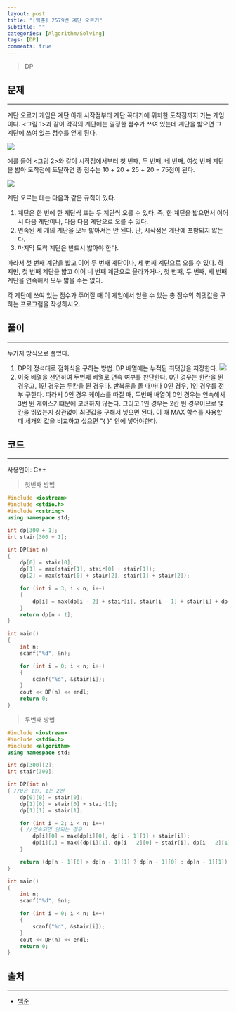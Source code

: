 ```yaml
---
layout: post
title: "[백준] 2579번 계단 오르기"
subtitle: ""
categories: [Algorithm/Solving]
tags: [DP]
comments: true
---
```


> DP

## 문제
---

계단 오르기 게임은 계단 아래 시작점부터 계단 꼭대기에 위치한 도착점까지 가는 게임이다. <그림 1>과 같이 각각의 계단에는 일정한 점수가 쓰여 있는데 계단을 밟으면 그 계단에 쓰여 있는 점수를 얻게 된다.

![](https://www.acmicpc.net/upload/images/k64or2GOK1vmpEig7Ud.png)

예를 들어 <그림 2>와 같이 시작점에서부터 첫 번째, 두 번째, 네 번째, 여섯 번째 계단을 밟아 도착점에 도달하면 총 점수는 10 + 20 + 25 + 20 = 75점이 된다.

![](https://www.acmicpc.net/upload/images/f62omMF2kQYD5rDct.png)

계단 오르는 데는 다음과 같은 규칙이 있다.

1. 계단은 한 번에 한 계단씩 또는 두 계단씩 오를 수 있다. 즉, 한 계단을 밟으면서 이어서 다음 계단이나, 다음 다음 계단으로 오를 수 있다.
2. 연속된 세 개의 계단을 모두 밟아서는 안 된다. 단, 시작점은 계단에 포함되지 않는다.
3. 마지막 도착 계단은 반드시 밟아야 한다.


따라서 첫 번째 계단을 밟고 이어 두 번째 계단이나, 세 번째 계단으로 오를 수 있다. 하지만, 첫 번째 계단을 밟고 이어 네 번째 계단으로 올라가거나, 첫 번째, 두 번째, 세 번째 계단을 연속해서 모두 밟을 수는 없다.

각 계단에 쓰여 있는 점수가 주어질 때 이 게임에서 얻을 수 있는 총 점수의 최댓값을 구하는 프로그램을 작성하시오.

## 풀이
---

두가지 방식으로 풀었다.
1. DP의 정석대로 점화식을 구하는 방법. DP 배열에는 누적된 최댓값을 저장한다.
   ![](https://postfiles.pstatic.net/MjAyMDAzMjVfNzQg/MDAxNTg1MTE5Njk5MTYz.AmhJx__HH3gkFAq-1R05UMAakeRa590b3e_kUUQ0JFIg.jwCWweFtFnjM3lDOm_pWQPeL63qI3AU-HoEcOvsgj2cg.PNG.rannan09/image.png?type=w966)
2. 이중 배열을 선언하여 두번째 배열로 연속 여부를 판단한다.
   0인 경우는 한칸을 뛴 경우고, 1인 경우는 두칸을 뛴 경우다.  반복문을 돌 때마다 0인 경우, 1인 경우를 전부 구한다.  따라서 0인 경우 케이스를 따질 때, 두번째 배열이 0인 경우는 연속해서 3번 뛴 케이스기떄문에 고려하지 않는다.  그리고 1인 경우는 2칸 뛴 경우이므로 몇 칸을 뛰었는지 상관없이 최댓값을 구해서 넣으면 된다.  이 때 MAX 함수를 사용할 때 세개의 값을 비교하고 싶으면 "{ }" 안에 넣어야한다.

## 코드
---

사용언어: C++
> 첫번째 방법
```cpp
#include <iostream>
#include <stdio.h>
#include <cstring>
using namespace std;

int dp[300 + 1];
int stair[300 + 1];

int DP(int n)
{
    dp[0] = stair[0];
    dp[1] = max(stair[1], stair[0] + stair[1]);
    dp[2] = max(stair[0] + stair[2], stair[1] + stair[2]);

    for (int i = 3; i < n; i++)
    {
        dp[i] = max(dp[i - 2] + stair[i], stair[i - 1] + stair[i] + dp[i - 3]);
    }
    return dp[n - 1];
}

int main()
{
    int n;
    scanf("%d", &n);

    for (int i = 0; i < n; i++)
    {
        scanf("%d", &stair[i]);
    }
    cout << DP(n) << endl;
    return 0;
}
```
> 두번째 방법
```cpp
#include <iostream>
#include <stdio.h>
#include <algorithm>
using namespace std;

int dp[300][2];
int stair[300];

int DP(int n)
{ //0은 1칸, 1는 2칸
    dp[0][0] = stair[0];
    dp[1][0] = stair[0] + stair[1];
    dp[1][1] = stair[1];

    for (int i = 2; i < n; i++)
    { //연속되면 안되는 경우
        dp[i][0] = max(dp[i][0], dp[i - 1][1] + stair[i]);
        dp[i][1] = max({dp[i][1], dp[i - 2][0] + stair[i], dp[i - 2][1] + stair[i]});
    }

    return (dp[n - 1][0] > dp[n - 1][1] ? dp[n - 1][0] : dp[n - 1][1]);
}

int main()
{
    int n;
    scanf("%d", &n);

    for (int i = 0; i < n; i++)
    {
        scanf("%d", &stair[i]);
    }
    cout << DP(n) << endl;
    return 0;
}
```

## 출처
---

* [백준](https://www.acmicpc.net/problem/2579)